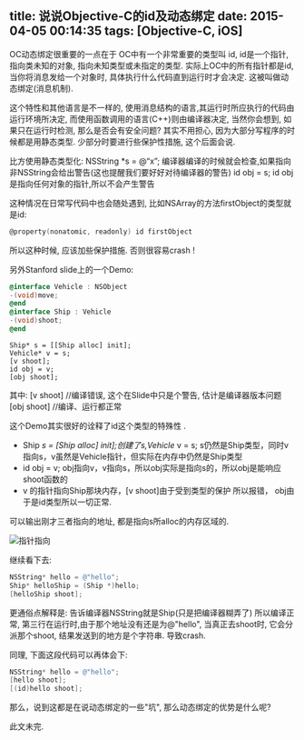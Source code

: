 title: 说说Objective-C的id及动态绑定
date: 2015-04-05 00:14:35
tags: [Objective-C, iOS]
---

OC动态绑定很重要的一点在于 OC中有一个非常重要的类型叫 id, id是一个指针, 指向类未知的对象, 指向未知类型或未指定的类型. 实际上OC中的所有指针都是id, 当你将消息发给一个对象时, 具体执行什么代码直到运行时才会决定. 这被叫做动态绑定(消息机制).

这个特性和其他语言是不一样的, 使用消息结构的语言,其运行时所应执行的代码由运行环境所决定, 而使用函数调用的语言(C++)则由编译器决定, 当然你会想到, 如果只在运行时检测, 那么是否会有安全问题? 
其实不用担心, 因为大部分写程序的时候都是用静态类型. 少部分时要进行些保护性措施, 这个后面会说.

比方使用静态类型化:
NSString *s = @“x”; 编译器编译的时候就会检查,如果指向非NSString会给出警告(这也提醒我们要好好对待编译器的警告)
id obj = s; id obj是指向任何对象的指针,所以不会产生警告

这种情况在日常写代码中也会随处遇到, 比如NSArray的方法firstObject的类型就是id: 
```OBJECTIVE-C
@property(nonatomic, readonly) id firstObject
```
所以这种时候, 应该加些保护措施. 否则很容易crash !

<!--more-->
另外Stanford slide上的一个Demo:

```OBJECTIVE-C
@interface Vehicle : NSObject
-(void)move;
@end
@interface Ship : Vehicle
-(void)shoot;
@end
```

```
Ship* s = [[Ship alloc] init];
Vehicle* v = s;
[v shoot];
id obj = v;
[obj shoot]; 
```
其中:
[v shoot] //编译错误, 这个在Slide中只是个警告, 估计是编译器版本问题
[obj shoot]   //编译、运行都正常

这个Demo其实很好的诠释了id这个类型的特殊性 .
* Ship *s = [Ship alloc] init];创建了s,Vehicle* v = s; s仍然是Ship类型，同时v指向s，v虽然是Vehicle指针，但实际在内存中仍然是Ship类型
* id obj = v; obj指向v，v指向s，所以obj实际是指向s的，所以obj是能响应shoot函数的
* v 的指针指向Ship那块内存，[v shoot]由于受到类型的保护 所以报错， obj由于是id类型所以一切正常.

可以输出刚才三者指向的地址, 都是指向s所alloc的内存区域的.

![指针指向](http://ww1.sinaimg.cn/large/744e593bgw1equ157ft7vj20lj0bsaap.jpg)

继续看下去:
```OBJECTIVE-C
NSString* hello = @"hello";
Ship* helloShip = (Ship *)hello;
[helloShip shoot];
```
更通俗点解释是: 告诉编译器NSString就是Ship(只是把编译器糊弄了) 所以编译正常, 第三行在运行时,由于那个地址没有还是为@"hello", 当真正去shoot时, 它会分派那个shoot, 结果发送到的地方是个字符串. 导致crash.

同理, 下面这段代码可以再体会下:
```OBJECTIVE-C
NSString* hello = @"hello";
[hello shoot];
[(id)hello shoot]; 
```

那么，说到这都是在说动态绑定的一些"坑", 那么动态绑定的优势是什么呢?

此文未完.

